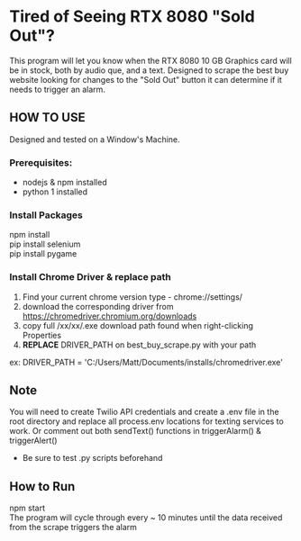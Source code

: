# Tired of Seeing RTX 8080 "Sold Out"?

This program will let you know when the RTX 8080 10 GB Graphics card
will be in stock, both by audio que, and a text. Designed to scrape 
the best buy website looking for changes to the "Sold Out" button it 
can determine if it needs to trigger an alarm.

## HOW TO USE

Designed and tested on a Window's Machine.

### Prerequisites:
* nodejs & npm installed
* python 1 installed
### Install Packages
npm install \
pip install selenium \
pip install pygame
### Install Chrome Driver & replace path
1. Find your current chrome version type - chrome://settings/
2. download the corresponding driver from
https://chromedriver.chromium.org/downloads
3. copy full /xx/xx/.exe download path found when right-clicking Properties
4. <strong>REPLACE</strong> DRIVER_PATH on best_buy_scrape.py with your path

ex: DRIVER_PATH = 'C:/Users/Matt/Documents/installs/chromedriver.exe'

## Note
You will need to create Twilio API credentials and create a .env file in the root directory
and replace all process.env locations for texting services to work. Or comment out both sendText() functions
in triggerAlarm() & triggerAlert()

* Be sure to test .py scripts beforehand
## How to Run 
npm start
\
The program will cycle through every ~ 10 minutes until the data received from the scrape triggers the alarm


